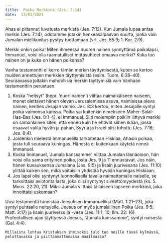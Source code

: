 ```yaml
---
title:  Poika Merkkinä (Jes. 7:14)
date:  13/01/2021
---
```


Ahas ei piitannut luvatusta merkistä (Jes. 7:12). Kun Jumala lupaa antaa merkin (Jes. 7:14), odotamme jotakin henkeäsalpaavan suurta, jonka vain Jumalan mielikuvitus pystyy tuottamaan (vrt. Jes. 55:9; 1. Kor. 2:9).

Merkki onkin poika! Miten ihmeessä nuoren nainen synnyttämä poikalapsi, Immanuel, voisi olla raamatulliset mittasuhteet omaava merkki? Kuka tuo nainen on ja kuka on hänen poikansa?

Vanha testamentti ei kerro tämän merkin täyttymisestä, kuten se kertoo muiden annettujen merkkien täyttymisistä (esim. Tuom. 6:36–40). Seuraavassa joitakin mahdollisia merkin täyttymisiä vain Vanhaan testamenttiin perustuen:

1. Koska ”neitsyt” (hepr. ’nuori nainen’) viittaa naimaikäiseen naiseen, monet olettavat hänen olevan Jerusalemissa asuva, naimisissa oleva nainen, kenties Jesajan vaimo. Jes. 8:3 kertoo, miten Jesajalle syntyi poika vaimonsa kanssa. Poika sai kuitenkin nimekseen Maher-Salal-Has-Bas (Jes. 8:1–4), ei Immanuel. Silti molempiin poikiin liittyvä merkki on samanlainen siten, että ennen kuin he ehtivät siihen ikään, jossa osaavat valita hyvän ja pahan, Syyria ja Israel olisi tuhottu (Jes. 7:16; Jes. 8:4).
2. Joidenkin mielestä Immanuelilla tarkoitetaan Hiskiaa, Ahasin poikaa, josta tuli seuraava kuningas. Hänestä ei kuitenkaan käytetä nimeä Immanuel.
3. Koska Immanuel, ’Jumala kanssamme’, viittaa Jumalan läsnäoloon, hän voisi olla sama erityinen poika, josta Jes. 9 ja 11 ennustavat. Jos näin, hänen kuvauksensa Jumalana (Jes. 9:5) ja Iisain juurivesana (Jes. 11:10) ylittää kaiken sen, mikä voitaisiin yhdistää hyvään kuningas Hiskiaan.
4. Jos lapsi olisi syntynyt luonnollisella tavalla naimattomalle naiselle, se tarkoittaisi aviotonta lasta, joka olisi syntynyt siveettömyydestä (ks. 5. Moos. 22:20, 21). Miksi Jumala viittaisi tällaiseen lapseen merkkinä, joka innoittaisi uskomaan?

Uusi testamentti tunnistaa Jeesuksen Immanueliksi (Matt. 1:21–23), joka syntyi puhtaalle neitsyelle. Jeesus on myös jumalallinen Poika (Jes. 9:5; Matt. 3:17) ja Iisain juuriverso ja -vesa (Jes. 11:1, 10; Ilm. 22: 16).  Profeetallisen ajan täyttyessä Jeesus, ”Jumala kanssamme”, syntyi naisesta (Gal. 4:4).

`Millaista lohtua Kristuksen ihmiseksi tulo tuo meille tässä kylmässä, pelottavassa ja piittaamattomassa maailmassa?`